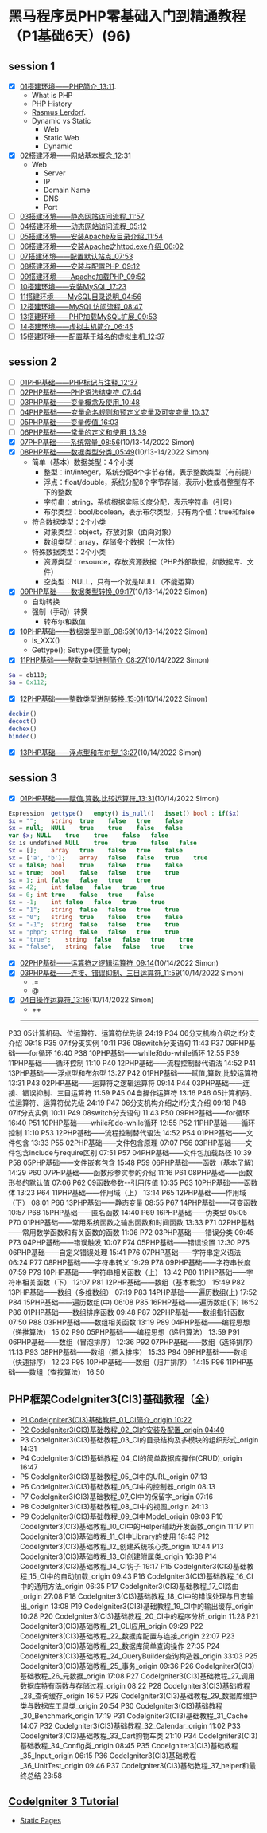 # 黑马程序员PHP零基础入门到精通教程（P1基础6天）(96)
## session 1
- [x] [01搭建环境——PHP简介_13:11](https://www.bilibili.com/video/BV18x411H7qD?p=1). 
  - What is PHP
  - PHP History
  - [Rasmus Lerdorf](https://en.wikipedia.org/wiki/Rasmus_Lerdorf). 
  - Dynamic vs Static
    - Web
    - Static Web
    - Dynamic
- [x] [02搭建环境——网站基本概念_12:31](https://www.bilibili.com/video/BV18x411H7qD?p=2)
  - Web
    - Server
    - IP
    - Domain Name
    - DNS
    - Port
- [ ] [03搭建环境——静态网站访问流程_11:57](https://www.bilibili.com/video/BV18x411H7qD?p=3)
- [ ] [04搭建环境——动态网站访问流程_05:12](https://www.bilibili.com/video/BV18x411H7qD?p=3)
- [ ] [05搭建环境——安装Apache及目录介绍_11:54](https://www.bilibili.com/video/BV18x411H7qD?p=3)
- [ ] [06搭建环境——安装Apache之httpd.exe介绍_06:02](https://www.bilibili.com/video/BV18x411H7qD?p=3)
- [ ] [07搭建环境——配置默认站点_07:53](https://www.bilibili.com/video/BV18x411H7qD?p=3)
- [ ] [08搭建环境——安装与配置PHP_09:12](https://www.bilibili.com/video/BV18x411H7qD?p=3)
- [ ] [09搭建环境——Apache加载PHP_09:52](https://www.bilibili.com/video/BV18x411H7qD?p=3)
- [ ] [10搭建环境——安装MySQL_17:23](https://www.bilibili.com/video/BV18x411H7qD?p=3)
- [ ] [11搭建环境——MySQL目录说明_04:56](https://www.bilibili.com/video/BV18x411H7qD?p=3)
- [ ] [12搭建环境——MySQL访问流程_08:47](https://www.bilibili.com/video/BV18x411H7qD?p=3)
- [ ] [13搭建环境——PHP加载MySQL扩展_09:53](https://www.bilibili.com/video/BV18x411H7qD?p=3)
- [ ] [14搭建环境——虚拟主机简介_06:45](https://www.bilibili.com/video/BV18x411H7qD?p=3)
- [ ] [15搭建环境——配置基于域名的虚拟主机_12:37](https://www.bilibili.com/video/BV18x411H7qD?p=3)
## session 2
- [ ] [01PHP基础——PHP标记与注释_12:37](https://www.bilibili.com/video/BV18x411H7qD?p=3)
- [ ] [02PHP基础——PHP语法结束符_07:44](https://www.bilibili.com/video/BV18x411H7qD?p=3)
- [ ] [03PHP基础——变量概念及使用_10:48](https://www.bilibili.com/video/BV18x411H7qD?p=3)
- [ ] [04PHP基础——变量命名规则和预定义变量及可变变量_10:37](https://www.bilibili.com/video/BV18x411H7qD?p=3)
- [ ] [05PHP基础——变量传值_16:03](https://www.bilibili.com/video/BV18x411H7qD?p=3)
- [ ] [06PHP基础——常量的定义和使用_13:39](https://www.bilibili.com/video/BV18x411H7qD?p=3)
- [x] [07PHP基础——系统常量_08:56](https://www.bilibili.com/video/BV18x411H7qD?p=22)(10/13-14/2022 Simon)
- [x] [08PHP基础——数据类型分类_05:49](https://www.bilibili.com/video/BV18x411H7qD?p=23)(10/13-14/2022 Simon)
  - 简单（基本）数据类型：4个小类
    - 整型：int/integer，系统分配4个字节存储，表示整数类型（有前提）
    - 浮点：float/double，系统分配8个字节存储，表示小数或者整型存不下的整数
    - 字符串：string，系统根据实际长度分配，表示字符串（引号）
    - 布尔类型：bool/boolean，表示布尔类型，只有两个值：true和false
  - 符合数据类型：2个小类
    - 对象类型：object，存放对象（面向对象）
    - 数组类型：array，存储多个数据（一次性）
  - 特殊数据类型：2个小类
    - 资源类型：resource，存放资源数据（PHP外部数据，如数据库、文件）
    - 空类型：NULL，只有一个就是NULL（不能运算）
- [x] [09PHP基础——数据类型转换_09:17](https://www.bilibili.com/video/BV18x411H7qD?p=24)(10/13-14/2022 Simon)
  - 自动转换
  - 强制（手动）转换
    - 转布尔和数值
- [x] [10PHP基础——数据类型判断_08:59](https://www.bilibili.com/video/BV18x411H7qD?p=25)(10/13-14/2022 Simon)
  - is_XXX()
  - Gettype(); Settype(变量,type);
- [x] [11PHP基础——整数类型进制简介_08:27](https://www.bilibili.com/video/BV18x411H7qD?p=26)(10/14/2022 Simon)
```php
$a = ob110;
$a = 0x112;
```
- [x] [12PHP基础——整数类型进制转换_15:01](https://www.bilibili.com/video/BV18x411H7qD?p=27)(10/14/2022 Simon)
```php
decbin()
decoct()
dechex()
bindec()
```
- [x] [13PHP基础——浮点型和布尔型_13:27](https://www.bilibili.com/video/BV18x411H7qD?p=28)(10/14/2022 Simon)
## session 3
- [x] [01PHP基础——赋值,算数,比较运算符_13:31](https://www.bilibili.com/video/BV18x411H7qD?p=29)(10/14/2022 Simon)
```php
Expression	gettype()	empty()	is_null()	isset()	bool : if($x)
$x = "";	string	true	false	true	false
$x = null;	NULL	true	true	false	false
var $x;	NULL	true	true	false	false
$x is undefined	NULL	true	true	false	false
$x = [];	array	true	false	true	false
$x = ['a', 'b'];	array	false	false	true	true
$x = false;	bool	true	false	true	false
$x = true;	bool	false	false	true	true
$x = 1;	int	false	false	true	true
$x = 42;	int	false	false	true	true
$x = 0;	int	true	false	true	false
$x = -1;	int	false	false	true	true
$x = "1";	string	false	false	true	true
$x = "0";	string	true	false	true	false
$x = "-1";	string	false	false	true	true
$x = "php";	string	false	false	true	true
$x = "true";	string	false	false	true	true
$x = "false";	string	false	false	true	true
```
- [x] [02PHP基础——运算符之逻辑运算符_09:14](https://www.bilibili.com/video/BV18x411H7qD?p=30)(10/14/2022 Simon)
- [x] [03PHP基础——连接、错误抑制、三目运算符_11:59](https://www.bilibili.com/video/BV18x411H7qD?p=31)(10/14/2022 Simon)
  - .=
  - @
- [x] [04自操作运算符_13:16](https://www.bilibili.com/video/BV18x411H7qD?p=31)(10/14/2022 Simon)
  - ++
  - --
P33
05计算机码、位运算符、运算符优先级
24:19
P34
06分支机构介绍之if分支介绍
09:18
P35
07if分支实例
10:11
P36
08switch分支语句
11:43
P37
09PHP基础——for循环
16:40
P38
10PHP基础——while和do-while循环
12:55
P39
11PHP基础——循环控制
11:10
P40
12PHP基础——流程控制替代语法
14:52
P41
13PHP基础——浮点型和布尔型
13:27
P42
01PHP基础——赋值,算数,比较运算符
13:31
P43
02PHP基础——运算符之逻辑运算符
09:14
P44
03PHP基础——连接、错误抑制、三目运算符
11:59
P45
04自操作运算符
13:16
P46
05计算机码、位运算符、运算符优先级
24:19
P47
06分支机构介绍之if分支介绍
09:18
P48
07if分支实例
10:11
P49
08switch分支语句
11:43
P50
09PHP基础——for循环
16:40
P51
10PHP基础——while和do-while循环
12:55
P52
11PHP基础——循环控制
11:10
P53
12PHP基础——流程控制替代语法
14:52
P54
01PHP基础——文件包含
13:33
P55
02PHP基础——文件包含原理
07:07
P56
03PHP基础——文件包含include与require区别
07:51
P57
04PHP基础——文件包加载路径
10:39
P58
05PHP基础——文件嵌套包含
15:48
P59
06PHP基础——函数（基本了解）
14:29
P60
07PHP基础——函数形参实参的介绍
11:16
P61
08PHP基础——函数形参的默认值
07:06
P62
09函数参数--引用传值
10:35
P63
10PHP基础——函数体
13:23
P64
11PHP基础——作用域（上）
13:14
P65
12PHP基础——作用域（下）
08:01
P66
13PHP基础——静态变量
08:55
P67
14PHP基础——可变函数
10:57
P68
15PHP基础——匿名函数
14:40
P69
16PHP基础——伪类型
05:05
P70
01PHP基础——常用系统函数之输出函数和时间函数
13:33
P71
02PHP基础——常用数学函数和有关函数的函数
11:06
P72
03PHP基础——错误分类
09:45
P73
04PHP基础——错误触发
10:07
P74
05PHP基础——错误设置
12:30
P75
06PHP基础——自定义错误处理
15:41
P76
07PHP基础——字符串定义语法
06:24
P77
08PHP基础——字符串转义
19:29
P78
09PHP基础——字符串长度
07:59
P79
10PHP基础——字符串相关函数（上）
13:42
P80
11PHP基础——字符串相关函数（下）
12:07
P81
12PHP基础——数组（基本概念）
15:49
P82
13PHP基础——数组（多维数组）
07:19
P83
14PHP基础——遍历数组(上)
17:52
P84
15PHP基础——遍历数组(中)
06:08
P85
16PHP基础——遍历数组(下)
16:52
P86
01PHP基础——数组排序函数
09:48
P87
02PHP基础——数组指针函数
07:50
P88
03PHP基础——数组相关函数
13:19
P89
04PHP基础——编程思想（递推算法）
15:02
P90
05PHP基础——编程思想（递归算法）
13:59
P91
06PHP基础——数组（冒泡排序）
12:36
P92
07PHP基础——数组（选择排序）
11:13
P93
08PHP基础——数组（插入排序）
15:33
P94
09PHP基础——数组（快速排序）
12:23
P95
10PHP基础——数组（归并排序）
14:15
P96
11PHP基础——数组（查找算法）
16:50

## PHP框架CodeIgniter3(CI3)基础教程（全）
* [P1 CodeIgniter3(CI3)基础教程_01_CI简介_origin 10:22](https://www.bilibili.com/video/BV1xb411n7kH/?p=1)
* [P2 CodeIgniter3(CI3)基础教程_02_CI的安装及配置_origin 04:40](https://www.bilibili.com/video/BV1xb411n7kH/?p=2)
* P3
CodeIgniter3(CI3)基础教程_03_CI的目录结构及多模块的组织形式_origin
14:31
* P4
CodeIgniter3(CI3)基础教程_04_CI的简单数据库操作(CRUD)_origin
16:47
* P5
CodeIgniter3(CI3)基础教程_05_CI中的URL_origin
07:13
* P6
CodeIgniter3(CI3)基础教程_06_CI中的控制器_origin
08:13
* P7
CodeIgniter3(CI3)基础教程_07_CI中的保留字_origin
07:16
* P8
CodeIgniter3(CI3)基础教程_08_CI中的视图_origin
24:13
* P9
CodeIgniter3(CI3)基础教程_09_CI中Model_origin
09:03
P10
CodeIgniter3(CI3)基础教程_10_CI中的Helper辅助开发函数_origin
11:17
P11
CodeIgniter3(CI3)基础教程_11_CI中Library的使用
18:43
P12
CodeIgniter3(CI3)基础教程_12_创建系统核心类_origin
10:44
P13
CodeIgniter3(CI3)基础教程_13_CI创建附属类_origin
16:38
P14
CodeIgniter3(CI3)基础教程_14_CI钩子
19:17
P15
CodeIgniter3(CI3)基础教程_15_CI中的自动加载_origin
09:43
P16
CodeIgniter3(CI3)基础教程_16_CI中的通用方法_origin
06:35
P17
CodeIgniter3(CI3)基础教程_17_CI路由_origin
27:08
P18
CodeIgniter3(CI3)基础教程_18_CI中的错误处理与日志输出_origin
13:08
P19
CodeIgniter3(CI3)基础教程_19_CI中的输出缓存_origin
10:28
P20
CodeIgniter3(CI3)基础教程_20_CI中的程序分析_origin
11:28
P21
CodeIgniter3(CI3)基础教程_21_CLI应用_origin
09:29
P22
CodeIgniter3(CI3)基础教程_22_数据库配置与连接_origin
22:07
P23
CodeIgniter3(CI3)基础教程_23_数据库简单查询操作
27:35
P24
CodeIgniter3(CI3)基础教程_24_QueryBuilder查询构造器_origin
33:03
P25
CodeIgniter3(CI3)基础教程_25_事务_origin
09:36
P26
CodeIgniter3(CI3)基础教程_26_元数据_origin
17:08
P27
CodeIgniter3(CI3)基础教程_27_调用数据库特有函数与存储过程_origin
08:22
P28
CodeIgniter3(CI3)基础教程_28_查询缓存_origin
16:57
P29
CodeIgniter3(CI3)基础教程_29_数据库维护类与数据库工具类_origin
20:54
P30
CodeIgniter3(CI3)基础教程_30_Benchmark_origin
17:19
P31
CodeIgniter3(CI3)基础教程_31_Cache
14:07
P32
CodeIgniter3(CI3)基础教程_32_Calendar_origin
11:02
P33
CodeIgniter3(CI3)基础教程_33_Cart购物车类
21:10
P34
CodeIgniter3(CI3)基础教程_34_Config类_origin
08:45
P35
CodeIgniter3(CI3)基础教程_35_Input_origin
06:15
P36
CodeIgniter3(CI3)基础教程_36_UnitTest_origin
09:46
P37
CodeIgniter3(CI3)基础教程_37_helper和最终总结
23:58

## [CodeIgniter 3 Tutorial](https://codeigniter.com/userguide3/tutorial/index.html)

* [Static Pages](https://codeigniter.com/userguide3/tutorial/static_pages.html)
